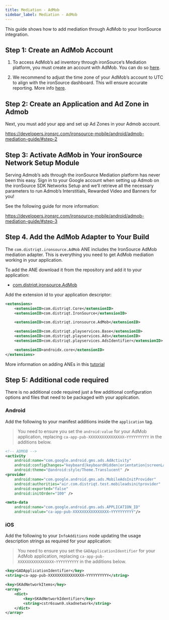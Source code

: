 ```yaml
---
title: Mediation - AdMob
sidebar_label: Mediation - AdMob
---
```


This guide shows how to add mediation through AdMob to your IronSource integration.


## Step 1: Create an AdMob Account 

1. To access AdMob’s ad inventory through ironSource‘s Mediation platform, you must create an account with AdMob. You can do so [here](https://www.google.com/admob/).

2. We recommend to adjust the time zone of your AdMob’s account to UTC to align with the ironSource dashboard. This will ensure accurate reporting. More info [here](https://support.google.com/admob/answer/7276705?hl=en).


## Step 2: Create an Application and Ad Zone in Admob

Next, you must add your app and set up Ad Zones in your Admob account.

https://developers.ironsrc.com/ironsource-mobile/android/admob-mediation-guide/#step-2


## Step 3: Activate AdMob in Your ironSource Network Setup Module

Serving Admob’s ads through the ironSource Mediation platform has never been this easy. Sign in to your Google account when setting up Admob on the ironSource SDK Networks Setup and we’ll retrieve all the necessary parameters to run Admob’s Interstitials, Rewarded Video and Banners for you!

See the following guide for more information:

https://developers.ironsrc.com/ironsource-mobile/android/admob-mediation-guide/#step-3



## Step 4. Add the AdMob Adapter to Your Build

The `com.distriqt.ironsource.AdMob` ANE includes the IronSource AdMob mediation adapter. This is everything you need to get AdMob mediation working in your application.

To add the ANE download it from the repository and add it to your application:

- [com.distriqt.ironsource.AdMob](https://github.com/distriqt/ANE-IronSource/raw/master/lib/admob/com.distriqt.ironsource.AdMob.ane)

Add the extension id to your application descriptor:

```xml
<extensions>
    <extensionID>com.distriqt.Core</extensionID>
    <extensionID>com.distriqt.IronSource</extensionID>

    <extensionID>com.distriqt.ironsource.AdMob</extensionID>

    <extensionID>com.distriqt.playservices.Base</extensionID>
    <extensionID>com.distriqt.playservices.Ads</extensionID>
    <extensionID>com.distriqt.playservices.AdsIdentifier</extensionID>

    <extensionID>androidx.core</extensionID>
</extensions>
```

More information on adding ANEs in this [tutorial](/docs/tutorials/getting-started)



## Step 5: Additional code required

There is no additional code required just a few additional configuration options and files that need to be packaged with your application.


### Android

Add the following to your manifest additions inside the `application` tag. 

>
> You need to ensure you set the `android:value` for your AdMob application, replacing `ca-app-pub-XXXXXXXXXXXXXXXX~YYYYYYYYYY` in the additions below.
>

```xml
<!-- ADMOB -->
<activity
    android:name="com.google.android.gms.ads.AdActivity"
    android:configChanges="keyboard|keyboardHidden|orientation|screenLayout|uiMode|screenSize|smallestScreenSize"
    android:theme="@android:style/Theme.Translucent" />
<provider
    android:name="com.google.android.gms.ads.MobileAdsInitProvider"
    android:authorities="air.com.distriqt.test.mobileadsinitprovider"
    android:exported="false"
    android:initOrder="100" />

<meta-data
    android:name="com.google.android.gms.ads.APPLICATION_ID"
    android:value="ca-app-pub-XXXXXXXXXXXXXXXX~YYYYYYYYYY"/>
```



### iOS


Add the following to your `InfoAdditions` node updating the usage description strings as required for your application:

>
> You need to ensure you set the `GADApplicationIdentifier` for your AdMob application, replacing `ca-app-pub-XXXXXXXXXXXXXXXX~YYYYYYYYYY` in the additions below.
>

```xml
<key>GADApplicationIdentifier</key>
<string>ca-app-pub-XXXXXXXXXXXXXXXX~YYYYYYYYYY</string>

<key>SKAdNetworkItems</key>
<array>
    <dict>
        <key>SKAdNetworkIdentifier</key>
        <string>cstr6suwn9.skadnetwork</string>
    </dict>
</array>
```


